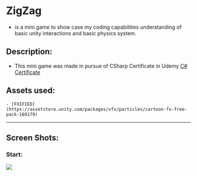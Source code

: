 # ZigZag 
- is a mini game to show case my coding capabilities understanding of basic unity interactions and basic physics system. 

## Description: 
- This mini game was made in pursue of CSharp Certificate in Udemy [C# Certificate](https://www.udemy.com/certificate/UC-03f14883-3f50-49d1-9b82-c16f713bbbf7/) 

## Assets used:
    - [FXIFIED](https://assetstore.unity.com/packages/vfx/particles/cartoon-fx-free-pack-169179)

-------------------------------------------------------------------------------
## Screen Shots: 
### Start:
![](https://github.com/Majd-Yahia/FruitNinjaClone/blob/main/gifs/fruitninja.gif) 